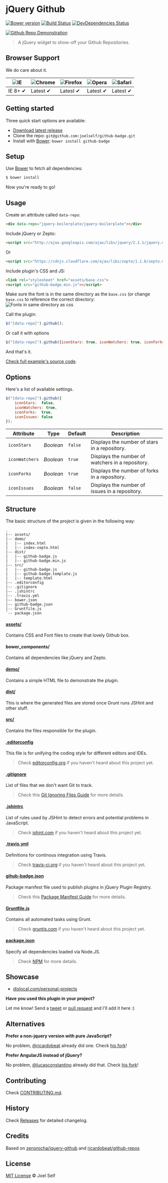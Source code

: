 # jQuery Github

[![Bower version](http://img.shields.io/bower/v/jquery-github.svg?style=flat)](http://bower.io/search/?q=jquery-github)
[![Build Status](http://img.shields.io/travis/zenorocha/jquery-github/master.svg?style=flat)](https://travis-ci.org/zenorocha/jquery-github)
[![DevDependencies Status](http://img.shields.io/david/dev/zenorocha/jquery-github.svg?style=flat)](https://david-dm.org/zenorocha/jquery-github#info=devDependencies)

[![Github Repo Demonstration](https://raw.githubusercontent.com/joelself/github-badge/gh-pages/img/github-badge.png)](https://github.com/joelself/github-badge)

> A jQuery widget to show-off your Github Repositories.

## Browser Support

We do care about it.

![IE](https://cloud.githubusercontent.com/assets/398893/3528325/20373e76-078e-11e4-8e3a-1cb86cf506f0.png) | ![Chrome](https://cloud.githubusercontent.com/assets/398893/3528328/23bc7bc4-078e-11e4-8752-ba2809bf5cce.png) | ![Firefox](https://cloud.githubusercontent.com/assets/398893/3528329/26283ab0-078e-11e4-84d4-db2cf1009953.png) | ![Opera](https://cloud.githubusercontent.com/assets/398893/3528330/27ec9fa8-078e-11e4-95cb-709fd11dac16.png) | ![Safari](https://cloud.githubusercontent.com/assets/398893/3528331/29df8618-078e-11e4-8e3e-ed8ac738693f.png)
--- | --- | --- | --- | --- |
IE 8+ ✔ | Latest ✔ | Latest ✔ | Latest ✔ | Latest ✔ |

## Getting started

Three quick start options are available:

* [Download latest release](https://github.com/joelself/github-badge/releases)
* Clone the repo: `git@github.com:joelself/github-badge.git`
* Install with [Bower](http://bower.io): `bower install github-badge`

## Setup

Use [Bower](http://bower.io) to fetch all dependencies:

```sh
$ bower install
```

Now you're ready to go!

## Usage

Create an attribute called `data-repo`:

```html
<div data-repo="jquery-boilerplate/jquery-boilerplate"></div>
```

Include jQuery or Zepto:

```html
<script src="http://ajax.googleapis.com/ajax/libs/jquery/2.1.1/jquery.min.js"></script>
```
Or
```html
<script src="https://cdnjs.cloudflare.com/ajax/libs/zepto/1.1.6/zepto.min.js"></script>
```

Include plugin's CSS and JS:

```html
<link rel="stylesheet" href="assets/base.css">
<script src="github-badge.min.js"></script>
```

Make sure the font is in the same directory as the ```base.css``` (or change ```base.css``` to reference the correct directory:
![Fonts in same directory as css](https://raw.githubusercontent.com/joelself/github-badge/gh-pages/img/font-dir.png)

Call the plugin:

```javascript
$("[data-repo]").github();
```

Or call it with options

```javascript
$("[data-repo]").github({iconStars: true, iconWatchers: true, iconForks: true, iconIssues: true});
```

And that's it.

[Check full example's source code](https://github.com/joelself/github-badge/blob/master/demo/index.html).

## Options

Here's a list of available settings.

```javascript
$("[data-repo]").github({
	iconStars:  false,
	iconWatchers: true,
	iconForks:  true,
	iconIssues: false
});
```

Attribute			| Type				| Default		| Description
---						| ---					| ---				| ---
`iconStars`		| *Boolean*		| `false`		| Displays the number of stars in a repository.
`iconWatchers`| *Boolean*		| `true`		| Displays the number of watchers in a repository.
`iconForks`		| *Boolean*		| `true`		| Displays the number of forks in a repository.
`iconIssues`	| *Boolean*		| `false`		| Displays the number of issues in a repository.

## Structure

The basic structure of the project is given in the following way:

```
.
|-- assets/
|-- demo/
|   |-- index.html
|   |-- index-zepto.html
|-- dist/
|   |-- github-badge.js
|   |-- github-badge.min.js
|-- src/
|   |-- github-badge.js
|   |-- github-badge.template.js
|   |-- template.html
|-- .editorconfig
|-- .gitignore
|-- .jshintrc
|-- .travis.yml
|-- bower.json
|-- github-badge.json
|-- Gruntfile.js
`-- package.json
```

#### [assets/](https://github.com/joelself/github-badge/tree/master/assets)

Contains CSS and Font files to create that lovely Github box.

#### bower_components/

Contains all dependencies like jQuery and Zepto.

#### [demo/](https://github.com/joelself/github-badgeb/tree/master/demo)

Contains a simple HTML file to demonstrate the plugin.

#### [dist/](https://github.com/joelself/github-badge/tree/master/dist)

This is where the generated files are stored once Grunt runs JSHint and other stuff.

#### [src/](https://github.com/joelself/github-badge/tree/master/src)

Contains the files responsible for the plugin.

#### [.editorconfig](https://github.com/joelself/github-badge/tree/master/.editorconfig)

This file is for unifying the coding style for different editors and IDEs.

> Check [editorconfig.org](http://editorconfig.org) if you haven't heard about this project yet.

#### [.gitignore](https://github.com/joelself/github-badge/tree/master/.gitignore)

List of files that we don't want Git to track.

> Check this [Git Ignoring Files Guide](https://help.github.com/articles/ignoring-files) for more details.

#### [.jshintrc](https://github.com/joelself/github-badge/tree/master/.jshintrc)

List of rules used by JSHint to detect errors and potential problems in JavaScript.

> Check [jshint.com](http://jshint.com/about/) if you haven't heard about this project yet.

#### [.travis.yml](https://github.com/joelself/github-badge/tree/master/.travis.yml)

Definitions for continous integration using Travis.

> Check [travis-ci.org](http://about.travis-ci.org/) if you haven't heard about this project yet.

#### [gihub-badge.json](https://github.com/joelself/github-badge/tree/master/github-badge.json)

Package manifest file used to publish plugins in jQuery Plugin Registry.

> Check this [Package Manifest Guide](http://plugins.jquery.com/docs/package-manifest/) for more details.

#### [Gruntfile.js](https://github.com/joelself/github-badge/tree/master/Gruntfile.js)

Contains all automated tasks using Grunt.

> Check [gruntjs.com](http://gruntjs.com) if you haven't heard about this project yet.

#### [package.json](https://github.com/joelself/github-badge/tree/master/package.json)

Specify all dependencies loaded via Node.JS.

> Check [NPM](https://npmjs.org/doc/json.html) for more details.

## Showcase

* [dislocal.com/personal-projects](http://dislocal.com/personal-projects/)

**Have you used this plugin in your project?**

Let me know! Send a [tweet](http://twitter.com/joelself) or [pull request](https://github.com/joelself/github-badge/pull/new/master) and I'll add it here :)

## Alternatives

**Prefer a non-jquery version with pure JavaScript?**

No problem, [@ricardobeat](https://github.com/ricardobeat) already did one. Check [his fork](https://github.com/ricardobeat/github-repos)!

**Prefer AngularJS instead of jQuery?**

No problem, [@lucasconstantino](https://github.com/lucasconstantino) already did that. Check [his fork](https://github.com/lucasconstantino/angular-github-repo)!

## Contributing

Check [CONTRIBUTING.md](https://github.com/joelself/github-badge/blob/master/CONTRIBUTING.md).

## History

Check [Releases](https://github.com/joelself/github-badge/releases) for detailed changelog.

## Credits

Based on [zenorocha/jquery-github](https://github.com/zenorocha/jquery-github) and [ricardobeat/github-repos](https://github.com/ricardobeat/github-repos)

## License

[MIT License](http://joelself.mit-license.org) © Joel Self
